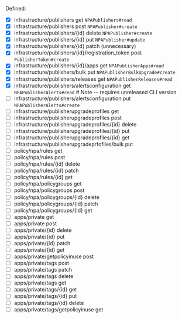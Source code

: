 Defined:

 - [x] infrastructure/publishers	get `NPAPublishers#read`
 - [x] infrastructure/publishers	post `NPAPublisher#create`
 - [x] infrastructure/publishers/{id}	delete `NPAPublisher#create`
 - [x] infrastructure/publishers/{id}	put `NPAPublisher#update`
 - [x] infrastructure/publishers/{id}	patch (unnecessary)
 - [x] infrastructure/publishers/{id}/registration_token	post `PublisherToken#create`
 - [x] infrastructure/publishers/{id}/apps	get `NPAPublisherApps#read`
 - [x] infrastructure/publishers/bulk	put `NPAPublisherBulkUpgrade#create`
 - [x] infrastructure/publishers/releases	get `NPAPublisherReleases#read`
 - [x] infrastructure/publishers/alertsconfiguration	get `NPAPublisherAlerts#read` # Note -- requires unreleased CLI version
 - [ ] infrastructure/publishers/alertsconfiguration	put `NPAPublisherAlerts#create` 
 - [ ] infrastructure/publisherupgradeprofiles	get
 - [ ] infrastructure/publisherupgradeprofiles	post
 - [ ] infrastructure/publisherupgradeprofiles/{id}	delete
 - [ ] infrastructure/publisherupgradeprofiles/{id}	put
 - [ ] infrastructure/publisherupgradeprofiles/{id}	get
 - [ ] infrastructure/publisherupgradeprfofiles/bulk	put
 - [ ] policy/npa/rules	get
 - [ ] policy/npa/rules	post
 - [ ] policy/npa/rules/{id}	delete
 - [ ] policy/npa/rules/{id}	patch
 - [ ] policy/npa/rules/{id]	get
 - [ ] policy/npa/policygroups	get
 - [ ] policy/npa/policygroups	post
 - [ ] policy/npa/policygroups/{id}	delete
 - [ ] policy/npa/policygroups/{id}	patch
 - [ ] policy/npa/policygroups/{id}	get
 - [ ] apps/private	get
 - [ ] apps/private	post
 - [ ] apps/private/{id}	delete
 - [ ] apps/private/{id}	put
 - [ ] apps/private/{id}	patch
 - [ ] apps/private/{id}	get
 - [ ] apps/private/getpolicyinuse	post
 - [ ] apps/private/tags	post
 - [ ] apps/private/tags	patch
 - [ ] apps/private/tags	delete
 - [ ] apps/private/tags	get
 - [ ] apps/private/tags/{id}	get
 - [ ] apps/private/tags/{id}	put
 - [ ] apps/private/tags/{id}	delete
 - [ ] apps/private/tags/getpolicyinuse	get
